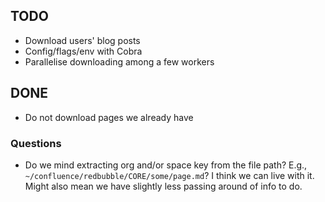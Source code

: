 ## TODO

* Download users' blog posts
* Config/flags/env with Cobra
* Parallelise downloading among a few workers

## DONE

* Do not download pages we already have

### Questions

* Do we mind extracting org and/or space key from the file path?  E.g.,
  `~/confluence/redbubble/CORE/some/page.md`?  I think we can live with it.  Might also mean we have
  slightly less passing around of info to do.
